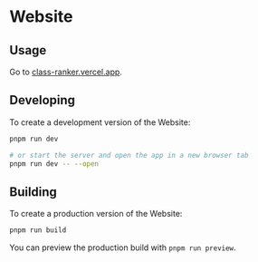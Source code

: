 # Website 

## Usage
Go to [class-ranker.vercel.app](www.class-ranker.vercel.app).

## Developing

To create a development version of the Website:

```bash
pnpm run dev

# or start the server and open the app in a new browser tab
pnpm run dev -- --open
```

## Building

To create a production version of the Website:

```bash
pnpm run build
```

You can preview the production build with `pnpm run preview`.
